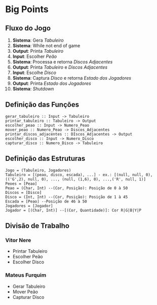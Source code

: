 # Big Points

## Fluxo do Jogo

1. **Sistema**:	Gera _Tabuleiro_
2. **Sistema**: While not end of game
  1. **Output**:	Printa _Tabuleiro_
  2. **Input**:		Escolher _Peão_
  3. **Sistema**:	Processa e retorna _Discos Adjacentes_
  4. **Output**:	Printa _Tabuleiro_ e _Discos Adjacentes_
  5. **Input**:		Escolhe _Disco_
  6. **Sistema**:	Captura _Disco_ e retorna _Estado dos Jogadores_
  7. **Output**:	Printa _Estado dos Jogadores_
3. **Sistema**:	_Shutdown_

## Definição das Funções

```
gerar_tabuleiro :: Input -> Tabuleiro
printar_tabuleiro :: Tabuleiro -> Output
escolher_peao :: Input -> Numero_Peao
mover_peao :: Numero_Peao -> Discos_Adjacentes
printar_discos_adjacentes :: DIscos_Adjacentes -> Output
escolher_disco :: Input -> Numero_Disco
capturar_disco :: Numero_Disco -> Tabuleiro
```

## Definição das Estruturas

```
Jogo = (Tabuleiro, Jogadores)
Tabuleiro = [(peao, disco, escada), ...] - ex.: [(null, null, 0), (('G',2), null, 0), ..., (null, (1,6), 0), ...,('R', null, 1)]
Peoes = [Peao]
Peao = (Char, Int) --(Cor, Posição): Posição de 0 à 50
Discos = [Disco]
Disco = (Int, Int) --(Cor, Posição): Posição de 1 à 45
Escada = [Peao] --Posição de 46 à 50
Jogadores = [Jogador]
Jogador = [(Char, Int)] --[(Cor, Quantidade)]: Cor R|G|B|Y|P
```

## Divisão de Trabalho

### Vitor Nere
- Printar Tabuleiro
- Escolher Peão
- Escolher Disco

### Mateus Furquim
- Gerar Tabuleiro
- Mover Peão
- Capturar Disco

